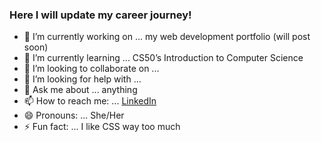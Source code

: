 ### Here I will update my career journey! 


- 🔭 I’m currently working on ... my web development portfolio (will post soon)
- 🌱 I’m currently learning ... CS50’s Introduction to Computer Science
- 👯 I’m looking to collaborate on ... 
- 🤔 I’m looking for help with ...
- 💬 Ask me about ... anything
- 📫 How to reach me: ... [LinkedIn](https://www.linkedin.com/in/alexandra-godinac-66093322b/)
- 😄 Pronouns: ... She/Her
- ⚡ Fun fact: ... I like CSS way too much

